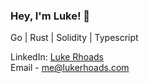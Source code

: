### Hey, I'm Luke! 👋

Go | Rust | Solidity | Typescript

LinkedIn: <a href="https://www.linkedin.com/in/luke-rhoads-283198190/">Luke Rhoads</a> <br>
Email - me@lukerhoads.com
